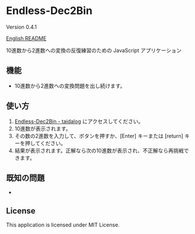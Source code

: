 # Endless-Dec2Bin

Version 0.4.1

[English README](README.md)

10進数から2進数への変換の反復練習のための JavaScript アプリケーション

## 機能

- 10進数から2進数への変換問題を出し続けます。


## 使い方

1. [Endless-Dec2Bin - taidalog](http://taidalog.html.xdomain.jp/) にアクセスしてください。
1. 10進数が表示されます。
1. その数の2進数を入力して、ボタンを押すか、[Enter] キーまたは [return] キーを押してください。
1. 結果が表示されます。正解なら次の10進数が表示され、不正解なら再挑戦できます。


## 既知の問題

- 


## License

This application is licensed under MIT License.
